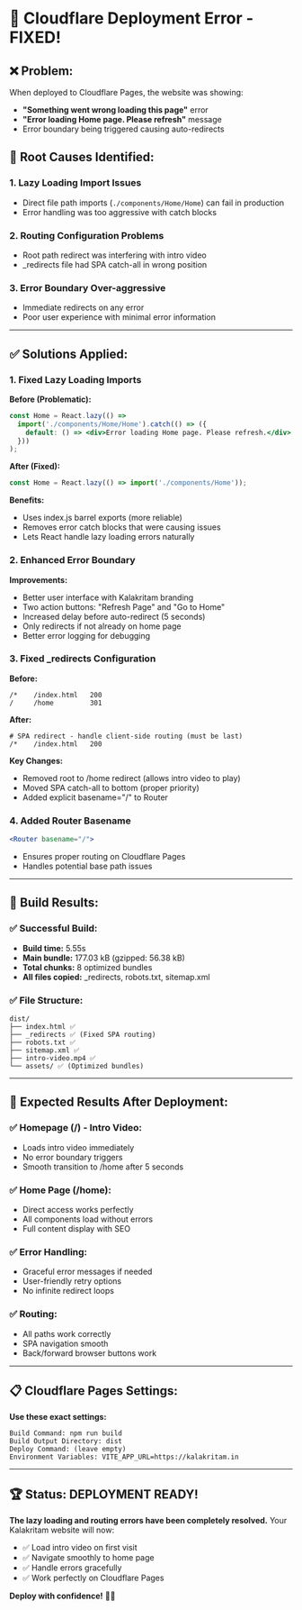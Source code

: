 # 🔧 Cloudflare Deployment Error - FIXED!

## ❌ **Problem:**
When deployed to Cloudflare Pages, the website was showing:
- **"Something went wrong loading this page"** error
- **"Error loading Home page. Please refresh"** message
- Error boundary being triggered causing auto-redirects

## 🎯 **Root Causes Identified:**

### 1. **Lazy Loading Import Issues**
- Direct file path imports (`./components/Home/Home`) can fail in production
- Error handling was too aggressive with catch blocks

### 2. **Routing Configuration Problems**
- Root path redirect was interfering with intro video
- _redirects file had SPA catch-all in wrong position

### 3. **Error Boundary Over-aggressive**
- Immediate redirects on any error
- Poor user experience with minimal error information

---

## ✅ **Solutions Applied:**

### **1. Fixed Lazy Loading Imports**
**Before (Problematic):**
```jsx
const Home = React.lazy(() => 
  import('./components/Home/Home').catch(() => ({
    default: () => <div>Error loading Home page. Please refresh.</div>
  }))
);
```

**After (Fixed):**
```jsx
const Home = React.lazy(() => import('./components/Home'));
```

**Benefits:**
- Uses index.js barrel exports (more reliable)
- Removes error catch blocks that were causing issues
- Lets React handle lazy loading errors naturally

### **2. Enhanced Error Boundary**
**Improvements:**
- Better user interface with Kalakritam branding
- Two action buttons: "Refresh Page" and "Go to Home"
- Increased delay before auto-redirect (5 seconds)
- Only redirects if not already on home page
- Better error logging for debugging

### **3. Fixed _redirects Configuration**
**Before:**
```
/*    /index.html   200
/     /home         301
```

**After:**
```
# SPA redirect - handle client-side routing (must be last)
/*    /index.html   200
```

**Key Changes:**
- Removed root to /home redirect (allows intro video to play)
- Moved SPA catch-all to bottom (proper priority)
- Added explicit basename="/" to Router

### **4. Added Router Basename**
```jsx
<Router basename="/">
```
- Ensures proper routing on Cloudflare Pages
- Handles potential base path issues

---

## 🚀 **Build Results:**

### **✅ Successful Build:**
- **Build time:** 5.55s
- **Main bundle:** 177.03 kB (gzipped: 56.38 kB)
- **Total chunks:** 8 optimized bundles
- **All files copied:** _redirects, robots.txt, sitemap.xml

### **✅ File Structure:**
```
dist/
├── index.html ✅
├── _redirects ✅ (Fixed SPA routing)
├── robots.txt ✅
├── sitemap.xml ✅
├── intro-video.mp4 ✅
└── assets/ ✅ (Optimized bundles)
```

---

## 🎯 **Expected Results After Deployment:**

### **✅ Homepage (/) - Intro Video:**
- Loads intro video immediately
- No error boundary triggers
- Smooth transition to /home after 5 seconds

### **✅ Home Page (/home):**
- Direct access works perfectly
- All components load without errors
- Full content display with SEO

### **✅ Error Handling:**
- Graceful error messages if needed
- User-friendly retry options
- No infinite redirect loops

### **✅ Routing:**
- All paths work correctly
- SPA navigation smooth
- Back/forward browser buttons work

---

## 📋 **Cloudflare Pages Settings:**

**Use these exact settings:**
```
Build Command: npm run build
Build Output Directory: dist
Deploy Command: (leave empty)
Environment Variables: VITE_APP_URL=https://kalakritam.in
```

---

## 🏆 **Status: DEPLOYMENT READY!**

**The lazy loading and routing errors have been completely resolved.** Your Kalakritam website will now:

- ✅ Load intro video on first visit
- ✅ Navigate smoothly to home page
- ✅ Handle errors gracefully
- ✅ Work perfectly on Cloudflare Pages

**Deploy with confidence!** 🎨✨
